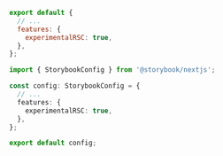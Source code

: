 ```js filename=".storybook/main.js" renderer="react" language="js"
export default {
  // ...
  features: {
    experimentalRSC: true,
  },
};
```

```ts filename=".storybook/main.ts" renderer="react" language="ts"
import { StorybookConfig } from '@storybook/nextjs';

const config: StorybookConfig = {
  // ...
  features: {
    experimentalRSC: true,
  },
};

export default config;
```
